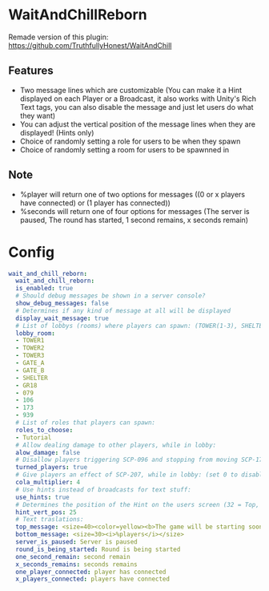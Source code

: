 # WaitAndChillReborn

Remade version of this plugin: https://github.com/TruthfullyHonest/WaitAndChill

## Features
- Two message lines which are customizable (You can make it a Hint displayed on each Player or a Broadcast, it also works with Unity's Rich Text tags, you can also disable the message and just let users do what they want)
- You can adjust the vertical position of the message lines when they are displayed! (Hints only)
- Choice of randomly setting a role for users to be when they spawn
- Choice of randomly setting a room for users to be spawnned in
 
 ## Note
- %player will return one of two options for messages ((0 or x players have connected) or (1 player has connected))
- %seconds will return one of four options for messages (The server is paused, The round has started, 1 second remains, x seconds remain)
 
# Config
```yml
wait_and_chill_reborn:
  wait_and_chill_reborn:
  is_enabled: true
  # Should debug messages be shown in a server console?
  show_debug_messages: false
  # Determines if any kind of message at all will be displayed
  display_wait_message: true
  # List of lobbys (rooms) where players can spawn: (TOWER(1-3), SHELTER, GR18, 079, 106, 173, 939, GATE_A, GATE_B)
  lobby_room:
  - TOWER1
  - TOWER2
  - TOWER3
  - GATE_A
  - GATE_B
  - SHELTER
  - GR18
  - 079
  - 106
  - 173
  - 939
  # List of roles that players can spawn:
  roles_to_choose:
  - Tutorial
  # Allow dealing damage to other players, while in lobby:
  alow_damage: false
  # Disallow players triggering SCP-096 and stopping from moving SCP-173, while in lobby:
  turned_players: true
  # Give players an effect of SCP-207, while in lobby: (set 0 to disable)
  cola_multiplier: 4
  # Use hints instead of broadcasts for text stuff:
  use_hints: true
  # Determines the position of the Hint on the users screen (32 = Top, 0 = Middle, -15 = Below)
  hint_vert_pos: 25
  # Text traslations:
  top_message: <size=40><color=yellow><b>The game will be starting soon, %seconds</b></color></size>
  bottom_message: <size=30><i>%players</i></size>
  server_is_paused: Server is paused
  round_is_being_started: Round is being started
  one_second_remain: second remain
  x_seconds_remains: seconds remains
  one_player_connected: player has connected
  x_players_connected: players have connected
```
